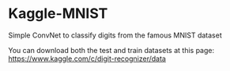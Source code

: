 # Kaggle-MNIST
Simple ConvNet to classify digits from the famous MNIST dataset

You can download both the test and train datasets at this page: https://www.kaggle.com/c/digit-recognizer/data

